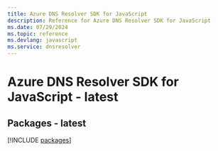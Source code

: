 ```yaml
---
title: Azure DNS Resolver SDK for JavaScript
description: Reference for Azure DNS Resolver SDK for JavaScript
ms.date: 07/29/2024
ms.topic: reference
ms.devlang: javascript
ms.service: dnsresolver
---
```

# Azure DNS Resolver SDK for JavaScript - latest
## Packages - latest
[!INCLUDE [packages](dns-resolver-index.md)]